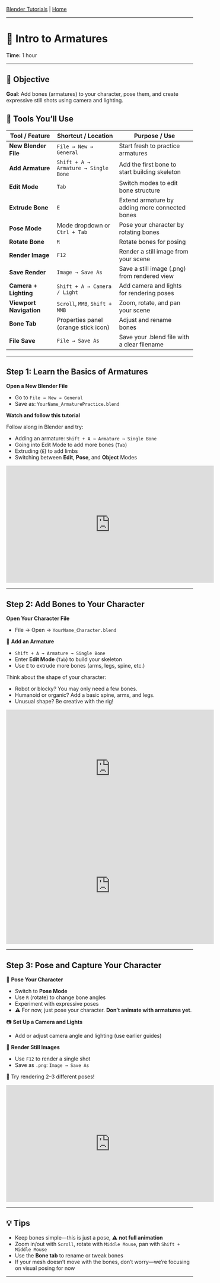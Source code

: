 [Blender Tutorials](README.md) | [Home](../../README.md)

---

# 🦴 Intro to Armatures
**Time:** 1 hour

---

## 🎯 Objective  

**Goal**: Add bones (armatures) to your character, pose them, and create expressive still shots using camera and lighting.

## 🔧 Tools You’ll Use

| Tool / Feature             | Shortcut / Location                      | Purpose / Use                                                  |
|---------------------------|------------------------------------------|----------------------------------------------------------------|
| **New Blender File**       | `File → New → General`                  | Start fresh to practice armatures                              |
| **Add Armature**           | `Shift + A → Armature → Single Bone`    | Add the first bone to start building skeleton                  |
| **Edit Mode**              | `Tab`                                   | Switch modes to edit bone structure                            |
| **Extrude Bone**           | `E`                                     | Extend armature by adding more connected bones                 |
| **Pose Mode**              | Mode dropdown or `Ctrl + Tab`           | Pose your character by rotating bones                          |
| **Rotate Bone**            | `R`                                     | Rotate bones for posing                                        |
| **Render Image**           | `F12`                                   | Render a still image from your scene                           |
| **Save Render**            | `Image → Save As`                       | Save a still image (.png) from rendered view                   |
| **Camera + Lighting**      | `Shift + A → Camera / Light`            | Add camera and lights for rendering poses                      |
| **Viewport Navigation**    | `Scroll`, `MMB`, `Shift + MMB`          | Zoom, rotate, and pan your scene                               |
| **Bone Tab**               | Properties panel (orange stick icon)    | Adjust and rename bones                                        |
| **File Save**              | `File → Save As`                        | Save your .blend file with a clear filename                    |


---

## Step 1: Learn the Basics of Armatures

**Open a New Blender File**  
- Go to `File → New → General`  
- Save as: `YourName_ArmaturePractice.blend`

**Watch and follow this tutorial** 

Follow along in Blender and try:
- Adding an armature: `Shift + A → Armature → Single Bone`
- Going into Edit Mode to add more bones (`Tab`)
- Extruding (`E`) to add limbs
- Switching between **Edit**, **Pose**, and **Object** Modes

<iframe width="560" height="315" src="https://www.youtube.com/embed/gdOaUv0_TC8?si=lY-v3eS2EEH05ESC" title="YouTube video player" frameborder="0" allow="accelerometer; autoplay; clipboard-write; encrypted-media; gyroscope; picture-in-picture; web-share" referrerpolicy="strict-origin-when-cross-origin" allowfullscreen></iframe>

---

## Step 2: Add Bones to Your Character

**Open Your Character File**  
- File → Open → `YourName_Character.blend`

🦴 **Add an Armature**
- `Shift + A → Armature → Single Bone`
- Enter **Edit Mode** (`Tab`) to build your skeleton
- Use `E` to extrude more bones (arms, legs, spine, etc.)

Think about the shape of your character:
- Robot or blocky? You may only need a few bones.
- Humanoid or organic? Add a basic spine, arms, and legs.
- Unusual shape? Be creative with the rig!

<iframe width="560" height="315" src="https://www.youtube.com/embed/SqnhLzPw8Kc?si=8-yDlE5celFgs9rg&amp;start=143" title="YouTube video player" frameborder="0" allow="accelerometer; autoplay; clipboard-write; encrypted-media; gyroscope; picture-in-picture; web-share" referrerpolicy="strict-origin-when-cross-origin" allowfullscreen></iframe>

<iframe width="560" height="315" src="https://www.youtube.com/embed/2nlMZx0vp6E?si=pvxFyvKawCh5Ntq5&amp;start=143" title="YouTube video player" frameborder="0" allow="accelerometer; autoplay; clipboard-write; encrypted-media; gyroscope; picture-in-picture; web-share" referrerpolicy="strict-origin-when-cross-origin" allowfullscreen></iframe>

---

## Step 3: Pose and Capture Your Character

👾 **Pose Your Character**
- Switch to **Pose Mode**
- Use `R` (rotate) to change bone angles
- Experiment with expressive poses
- ⚠️ For now, just pose your character. **Don’t animate with armatures yet**.

📷 **Set Up a Camera and Lights**
- Add or adjust camera angle and lighting (use earlier guides)

💾 **Render Still Images**
- Use `F12` to render a single shot
- Save as `.png`: `Image → Save As`

🎯 Try rendering 2–3 different poses!

<iframe width="560" height="315" src="https://www.youtube.com/embed/YtRpBj_T07Q?si=hLa5lY-l56yf09Wk&amp;start=143" title="YouTube video player" frameborder="0" allow="accelerometer; autoplay; clipboard-write; encrypted-media; gyroscope; picture-in-picture; web-share" referrerpolicy="strict-origin-when-cross-origin" allowfullscreen></iframe>

---

## 💡 Tips
- Keep bones simple—this is just a pose, ⚠️ **not full animation**
- Zoom in/out with `Scroll`, rotate with `Middle Mouse`, pan with `Shift + Middle Mouse`
- Use the **Bone tab** to rename or tweak bones
- If your mesh doesn’t move with the bones, don’t worry—we’re focusing on visual posing for now

---

